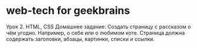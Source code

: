 # web-tech for geekbrains
Урок 2. HTML, CSS
Домашнее задание:
Создать страницу с рассказом о чём угодно.
Например, о себе или о любимом коте.
Страница должна содержать заголовки, абзацы, картинки, списки и ссылки.
